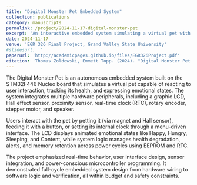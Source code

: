 ```yaml
---
title: "Digital Monster Pet Embedded System"
collection: publications
category: manuscripts
permalink: /project/2024-11-17-digital-monster-pet
excerpt: 'An interactive embedded system simulating a virtual pet with emotional states, health tracking, and real-time responses using STM32 microcontroller.'
date: 2024-11-17
venue: 'EGR 326 Final Project, Grand Valley State University'
#slidesurl: ''
paperurl: 'http://academicpages.github.io/files/EGR326Project.pdf'
citation: 'Thomas Zoldowski, Emmett Topp. (2024). "Digital Monster Pet Embedded System." <i>GVSU EGR 326 Final Report</i>.'
---
```


The Digital Monster Pet is an autonomous embedded system built on the STM32F446 Nucleo board that simulates a virtual pet capable of reacting to user interaction, tracking its health, and expressing emotional states. The system integrates multiple hardware peripherals, including a graphic LCD, Hall effect sensor, proximity sensor, real-time clock (RTC), rotary encoder, stepper motor, and speaker.

Users interact with the pet by petting it (via magnet and Hall sensor), feeding it with a button, or setting its internal clock through a menu-driven interface. The LCD displays animated emotional states like Happy, Hungry, Sleeping, and Content, while system logic manages health degradation, alerts, and memory retention across power cycles using EEPROM and RTC.

The project emphasized real-time behavior, user interface design, sensor integration, and power-conscious microcontroller programming. It demonstrated full-cycle embedded system design from hardware wiring to software logic and verification, all within budget and safety constraints.
